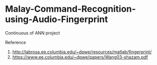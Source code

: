 # Malay-Command-Recognition-using-Audio-Fingerprint
Continuous of ANN project

Reference 
1. http://labrosa.ee.columbia.edu/~dpwe/resources/matlab/fingerprint/
2. https://www.ee.columbia.edu/~dpwe/papers/Wang03-shazam.pdf
